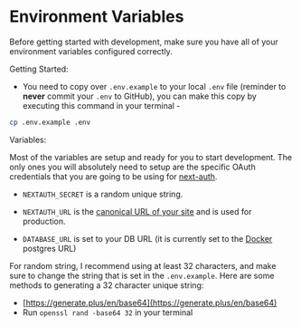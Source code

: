 # Environment Variables

Before getting started with development, make sure you have all of your environment variables configured correctly.

Getting Started:

- You need to copy over `.env.example` to your local `.env` file (reminder to **never** commit your `.env` to GitHub), you can make this copy by executing this command in your terminal -

```bash
cp .env.example .env
```

Variables:

Most of the variables are setup and ready for you to start development. The only ones you will absolutely need to setup are the specific OAuth credentials that you are going to be using for [next-auth](https://next-auth.js.org/).

- `NEXTAUTH_SECRET` is a random unique string.

- `NEXTAUTH_URL` is the [canonical URL of your site](https://next-auth.js.org/configuration/options) and is used for production.

- `DATABASE_URL` is set to your DB URL (it is currently set to the [Docker](./Docker.md) postgres URL)

For random string, I recommend using at least 32 characters, and make sure to change the string that is set in the `.env.example`. Here are some methods to generating a 32 character unique string:

- [https://generate.plus/en/base64](https://generate.plus/en/base64)
- Run `openssl rand -base64 32` in your terminal
